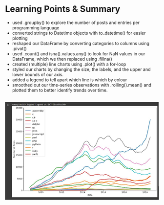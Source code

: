 <h1>Learning Points & Summary</h1>

<ul>
<li>used .groupby() to explore the number of posts and entries per programming language</li>

<li>converted strings to Datetime objects with to_datetime() for easier plotting</li>

<li>reshaped our DataFrame by converting categories to columns using .pivot()</li>

<li>used .count() and isna().values.any() to look for NaN values in our DataFrame, which we then replaced using .fillna()</li>

<li>created (multiple) line charts using .plot() with a for-loop</li>

<li>styled our charts by changing the size, the labels, and the upper and lower bounds of our axis.</li>

<li>added a legend to tell apart which line is which by colour</li>

<li>smoothed out our time-series observations with .rolling().mean() and plotted them to better identify trends over time.</li> </ul>
<br>
<img src="images/1.JPG">
